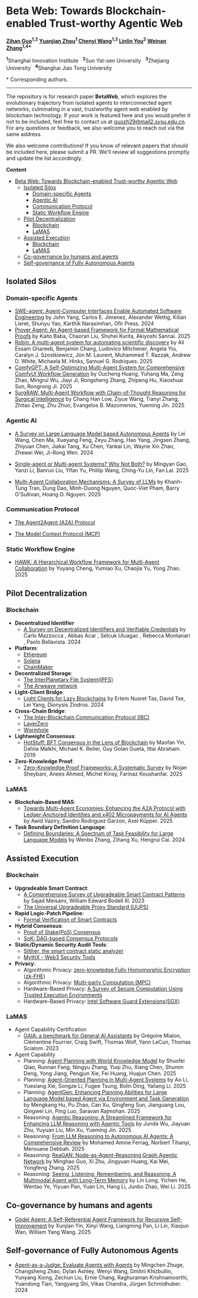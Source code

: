 # Beta Web: Towards Blockchain-enabled Trust-worthy Agentic Web

**[Zihan Guo](#)<sup>1,2</sup> [Yuanjian Zhou](#)<sup>1</sup> [Chenyi Wang](#)<sup>1,3</sup> [Linlin You](#)<sup>2</sup> [Weinan Zhang](#)<sup>1,4\*</sup>**

<sup>**1**</sup>Shanghai Innovation Institute   <sup>**2**</sup>Sun Yat-sen University   <sup>**3**</sup>Zhejiang University   <sup>**4**</sup>Shanghai Jiao Tong University

\* Corresponding authors.

---

The repository is for research paper **BetaWeb**, which explores the evolutionary trajectory from isolated agents to interconnected agent networks, culminating in a vast, trustworthy agent web enabled by blockchain technology. If your work is featured here and you would prefer it not to be included, feel free to contact us at <guozh29@mail2.sysu.edu.cn>. For any questions or feedback, we also welcome you to reach out via the same address.

We also welcome contributions! If you know of relevant papers that should be included here, please submit a PR. We'll review all suggestions promptly and update the list accordingly.

**Content**
- [Beta Web: Towards Blockchain-enabled Trust-worthy Agentic Web](#beta-web-towards-blockchain-enabled-trust-worthy-agentic-web)
  - [Isolated Silos](#isolated-silos)
    - [Domain-specific Agents](#domain-specific-agents)
    - [Agentic AI](#agentic-ai)
    - [Communication Protocol](#communication-protocol)
    - [Static Workflow Engine](#static-workflow-engine)
  - [Pilot Decentralization](#pilot-decentralization)
    - [Blockchain](#blockchain)
    - [LaMAS](#lamas)
  - [Assisted Execution](#assisted-execution)
    - [Blockchain](#blockchain-1)
    - [LaMAS](#lamas-1)
  - [Co-governance by humans and agents](#co-governance-by-humans-and-agents)
  - [Self-governance of Fully Autonomous Agents](#self-governance-of-fully-autonomous-agents)



## Isolated Silos
### Domain-specific Agents
- [SWE-agent: Agent-Computer Interfaces Enable Automated Software Engineering](https://arxiv.org/abs/2405.15793) by John Yang, Carlos E. Jimenez, Alexander Wettig, Kilian Lieret, Shunyu Yao, Karthik Narasimhan, Ofir Press. 2024
- [Prover Agent: An Agent-based Framework for Formal Mathematical Proofs](https://arxiv.org/abs/2506.19923) by Kaito Baba, Chaoran Liu, Shuhei Kurita, Akiyoshi Sannai. 2025
- [Robin: A multi-agent system for automating scientific discovery](https://arxiv.org/abs/2505.13400) by Ali Essam Ghareeb, Benjamin Chang, Ludovico Mitchener, Angela Yiu, Caralyn J. Szostkiewicz, Jon M. Laurent, Muhammed T. Razzak, Andrew D. White, Michaela M. Hinks, Samuel G. Rodriques. 2025
- [ComfyGPT: A Self-Optimizing Multi-Agent System for Comprehensive ComfyUI Workflow Generation](https://arxiv.org/abs/2503.17671) by Oucheng Huang, Yuhang Ma, Zeng Zhao, Mingrui Wu, Jiayi Ji, Rongsheng Zhang, Zhipeng Hu, Xiaoshuai Sun, Rongrong Ji. 2025
- [SurgRAW: Multi-Agent Workflow with Chain-of-Thought Reasoning for Surgical Intelligence](https://arxiv.org/abs/2503.10265) by Chang Han Low, Ziyue Wang, Tianyi Zhang, Zhitao Zeng, Zhu Zhuo, Evangelos B. Mazomenos, Yueming Jin. 2025



### Agentic AI
- [A Survey on Large Language Model based Autonomous Agents](https://arxiv.org/abs/2308.11432) by Lei Wang, Chen Ma, Xueyang Feng, Zeyu Zhang, Hao Yang, Jingsen Zhang, Zhiyuan Chen, Jiakai Tang, Xu Chen, Yankai Lin, Wayne Xin Zhao, Zhewei Wei, Ji-Rong Wen. 2024

- [Single-agent or Multi-agent Systems? Why Not Both?](https://arxiv.org/pdf/2505.18286) by Mingyan Gao, Yanzi Li, Banruo Liu, Yifan Yu, Phillip Wang, Ching-Yu Lin, Fan Lai. 2025

- [Multi-Agent Collaboration Mechanisms: A Survey of LLMs](https://arxiv.org/abs/2501.06322) by Khanh-Tung Tran, Dung Dao, Minh-Duong Nguyen, Quoc-Viet Pham, Barry O'Sullivan, Hoang D. Nguyen. 2025

### Communication Protocol
- [The Agent2Agent (A2A) Protocol](https://github.com/a2aproject/A2A) 

- [The Model Context Protocol (MCP)](https://github.com/modelcontextprotocol)

### Static Workflow Engine
- [HAWK: A Hierarchical Workflow Framework for Multi-Agent Collaboration](https://arxiv.org/html/2507.04067v1) by Yuyang Cheng, Yumiao Xu, Chaojia Yu, Yong Zhao. 2025




## Pilot Decentralization
### Blockchain
- **Decentralized Identifier**
  - [A Survey on Decentralized Identifiers and Verifiable Credentials](https://arxiv.org/html/2402.02455v1) by Carlo Mazzocca , Abbas Acar , Selcuk Uluagac , Rebecca Montanari , Paolo Bellavista. 2024
- **Platform**: 
  - [Ethereum](https://ethereum.org/en/)
  - [Solana](https://solana.com/zh/docs/intro/quick-start)
  - [ChainMaker](https://search-docs.chainmaker.org.cn/v/2.3.7)
- **Decentralized Storage**:
  - [The InterPlanetary File System(IPFS)](https://docs.ipfs.tech/)
  - [The Arweave network](https://arweave.org/build)
- **Light-Client Bridge**: 
  - [Light Clients for Lazy Blockchains](https://arxiv.org/html/2203.15968v3) by Ertem Nusret Tas, David Tse, Lei Yang, Dionysis Zindros. 2024
- **Cross-Chain Bridge**: 
  - [The Inter-Blockchain Communication Protocol (IBC)](https://ibc.cosmos.network/v10/?_gl=1*44vf8p*_ga*MTkxNDI4NjM3MS4xNzU1NTczMDA1*_ga_HP8ZXWVLJG*czE3NTU1NzMwMDUkbzEkZzAkdDE3NTU1NzMwMDUkajYwJGwwJGg5ODc5MzI0NDQ.)
  - [LayerZero](https://docs.layerzero.network/v2)
  - [Wormhole](https://wormhole.com/docs/)
- **Lightweight Consensus**: 
  - [HotStuff: BFT Consensus in the Lens of Blockchain](https://arxiv.org/abs/1803.05069) by Maofan Yin, Dahlia Malkhi, Michael K. Reiter, Guy Golan Gueta, Ittai Abraham. 2019
- **Zero-Knowledge Proof**: 
  - [Zero-Knowledge Proof Frameworks: A Systematic Survey](https://arxiv.org/abs/2502.07063) by Nojan Sheybani, Anees Ahmed, Michel Kinsy, Farinaz Koushanfar. 2025


### LaMAS
- **Blockchain-Based MAS**: 
  - [Towards Multi-Agent Economies: Enhancing the A2A Protocol with Ledger-Anchored Identities and x402 Micropayments for AI Agents](https://arxiv.org/html/2507.19550v1) by Awid Vaziry, Sandro Rodriguez Garzon, Axel Küpper. 2025
- **Task Boundary Definition Language**: 
  - [Defining Boundaries: A Spectrum of Task Feasibility for Large Language Models](https://arxiv.org/html/2408.05873v1) by Wenbo Zhang, Zihang Xu, Hengrui Cai. 2024




## Assisted Execution
### Blockchain 
- **Upgradeable Smart Contract**:
  - [A Comprehensive Survey of Upgradeable Smart Contract Patterns](https://arxiv.org/pdf/2304.03405) by Sajad Meisami, William Edward Bodell III. 2023
  - [The Universal Upgradeable Proxy Standard (UUPS)](https://github.com/beskay/UUPS_Proxy)
- **Rapid Logic-Patch Pipeline**:
  - [Formal Verification of Smart Contracts](https://github.com/runtimeverification/verified-smart-contracts)
- **Hybrid Consensus**:  
  - [Proof of Stake(PoS) Consensus](https://docs.polkadot.com/polkadot-protocol/architecture/polkadot-chain/pos-consensus/)
  - [SoK: DAG-based Consensus Protocols](https://arxiv.org/html/2411.10026v1)
- **Static/Dynamic Security Audit Tools**:
  - [Slither, the smart contract static analyzer](https://github.com/crytic/slither)
  - [MythX - Web3 Security Tools](https://docs.mythx.io/)
- **Privacy**:
  - Algorithmic Privacy: [zero-knowledge Fully Homomorphic Encryption (zk-FHE)](https://zkfhe.github.io/)
  - Algorithmic Privacy: [Multi-party Computation (MPC)](https://arxiv.org/abs/2112.13338)
  - Hardware-Based Privacy: [A Survey of Secure Computation Using Trusted Execution Environments](https://arxiv.org/abs/2302.12150)
  - Hardware-Based Privacy: [Intel Software Guard Extensions(SGX)](https://github.com/intel/linux-sgx)

### LaMAS
- Agent Capability Certification
  - [GAIA: a benchmark for General AI Assistants](https://arxiv.org/abs/2311.12983) by Grégoire Mialon, Clémentine Fourrier, Craig Swift, Thomas Wolf, Yann LeCun, Thomas Scialom. 2023
- Agent Capability
  - Planning: [Agent Planning with World Knowledge Model](https://arxiv.org/abs/2405.14205) by Shuofei Qiao, Runnan Fang, Ningyu Zhang, Yuqi Zhu, Xiang Chen, Shumin Deng, Yong Jiang, Pengjun Xie, Fei Huang, Huajun Chen. 2025
  - Planning: [Agent-Oriented Planning in Multi-Agent Systems](https://arxiv.org/abs/2410.02189) by Ao Li, Yuexiang Xie, Songze Li, Fugee Tsung, Bolin Ding, Yaliang Li. 2025
  - Planning: [AgentGen: Enhancing Planning Abilities for Large Language Model based Agent via Environment and Task Generation](https://arxiv.org/abs/2408.00764) by Mengkang Hu, Pu Zhao, Can Xu, Qingfeng Sun, Jianguang Lou, Qingwei Lin, Ping Luo, Saravan Rajmohan. 2025
  - Reasoning: [Agentic Reasoning: A Streamlined Framework for Enhancing LLM Reasoning with Agentic Tools](https://arxiv.org/abs/2502.04644) by Junde Wu, Jiayuan Zhu, Yuyuan Liu, Min Xu, Yueming Jin. 2025
  - Reasoning: [From LLM Reasoning to Autonomous AI Agents: A Comprehensive Review](https://arxiv.org/abs/2504.19678) by Mohamed Amine Ferrag, Norbert Tihanyi, Merouane Debbah. 2025
  - Reasoning: [ReaGAN: Node-as-Agent-Reasoning Graph Agentic Network](https://arxiv.org/abs/2508.00429) by Minghao Guo, Xi Zhu, Jingyuan Huang, Kai Mei, Yongfeng Zhang. 2025
  - Reasoning: [Seeing, Listening, Remembering, and Reasoning: A Multimodal Agent with Long-Term Memory](https://www.arxiv.org/abs/2508.09736) by Lin Long, Yichen He, Wentao Ye, Yiyuan Pan, Yuan Lin, Hang Li, Junbo Zhao, Wei Li. 2025


## Co-governance by humans and agents
- [Gödel Agent: A Self-Referential Agent Framework for Recursive Self-Improvement](https://arxiv.org/abs/2410.04444) by Xunjian Yin, Xinyi Wang, Liangming Pan, Li Lin, Xiaojun Wan, William Yang Wang. 2025



## Self-governance of Fully Autonomous Agents



- [Agent-as-a-Judge: Evaluate Agents with Agents](https://arxiv.org/abs/2410.10934) by Mingchen Zhuge, Changsheng Zhao, Dylan Ashley, Wenyi Wang, Dmitrii Khizbullin, Yunyang Xiong, Zechun Liu, Ernie Chang, Raghuraman Krishnamoorthi, Yuandong Tian, Yangyang Shi, Vikas Chandra, Jürgen Schmidhuber. 2024



